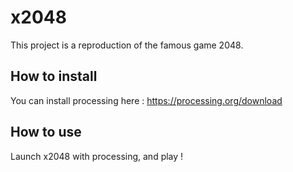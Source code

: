 # x2048
This project is a reproduction of the famous game 2048.

## How to install
You can install processing here :
https://processing.org/download

## How to use
Launch x2048 with processing, and play !

